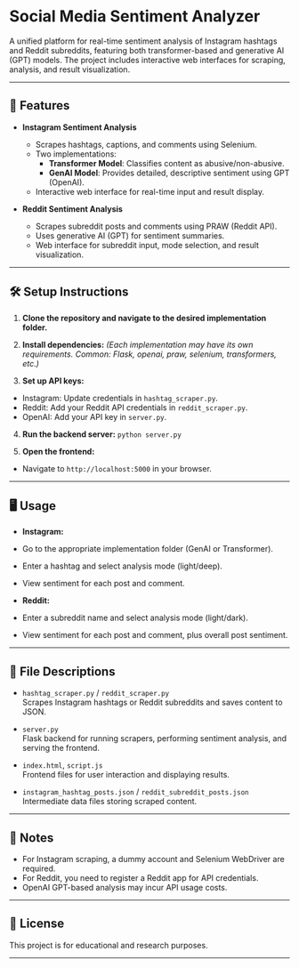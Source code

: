 # Social Media Sentiment Analyzer

A unified platform for real-time sentiment analysis of Instagram hashtags and Reddit subreddits, featuring both transformer-based and generative AI (GPT) models. The project includes interactive web interfaces for scraping, analysis, and result visualization.

---

## 🚀 Features

- **Instagram Sentiment Analysis**
  - Scrapes hashtags, captions, and comments using Selenium.
  - Two implementations:  
    - **Transformer Model**: Classifies content as abusive/non-abusive.
    - **GenAI Model**: Provides detailed, descriptive sentiment using GPT (OpenAI).
  - Interactive web interface for real-time input and result display.

- **Reddit Sentiment Analysis**
  - Scrapes subreddit posts and comments using PRAW (Reddit API).
  - Uses generative AI (GPT) for sentiment summaries.
  - Web interface for subreddit input, mode selection, and result visualization.

---

## 🛠️ Setup Instructions

1. **Clone the repository and navigate to the desired implementation folder.**

2. **Install dependencies:**
*(Each implementation may have its own requirements. Common: Flask, openai, praw, selenium, transformers, etc.)*

3. **Set up API keys:**
- Instagram: Update credentials in `hashtag_scraper.py`.
- Reddit: Add your Reddit API credentials in `reddit_scraper.py`.
- OpenAI: Add your API key in `server.py`.

4. **Run the backend server:**
    `python server.py`

5. **Open the frontend:**
- Navigate to `http://localhost:5000` in your browser.

---

## 🖥️ Usage

- **Instagram:**  
- Go to the appropriate implementation folder (GenAI or Transformer).
- Enter a hashtag and select analysis mode (light/deep).
- View sentiment for each post and comment.

- **Reddit:**  
- Enter a subreddit name and select analysis mode (light/dark).
- View sentiment for each post and comment, plus overall post sentiment.

---

## 📂 File Descriptions

- `hashtag_scraper.py` / `reddit_scraper.py`  
Scrapes Instagram hashtags or Reddit subreddits and saves content to JSON.

- `server.py`  
Flask backend for running scrapers, performing sentiment analysis, and serving the frontend.

- `index.html`, `script.js`  
Frontend files for user interaction and displaying results.

- `instagram_hashtag_posts.json` / `reddit_subreddit_posts.json`  
Intermediate data files storing scraped content.

---

## 📌 Notes

- For Instagram scraping, a dummy account and Selenium WebDriver are required.
- For Reddit, you need to register a Reddit app for API credentials.
- OpenAI GPT-based analysis may incur API usage costs.

---

## 📄 License

This project is for educational and research purposes.

---

